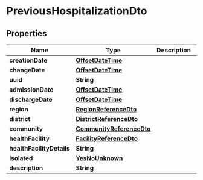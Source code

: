 # PreviousHospitalizationDto

## Properties

| Name                      | Type                                                  | Description | Notes      |
| ------------------------- | ----------------------------------------------------- | ----------- | ---------- |
| **creationDate**          | [**OffsetDateTime**](OffsetDateTime.md)               |             | [optional] |
| **changeDate**            | [**OffsetDateTime**](OffsetDateTime.md)               |             | [optional] |
| **uuid**                  | **String**                                            |             | [optional] |
| **admissionDate**         | [**OffsetDateTime**](OffsetDateTime.md)               |             | [optional] |
| **dischargeDate**         | [**OffsetDateTime**](OffsetDateTime.md)               |             | [optional] |
| **region**                | [**RegionReferenceDto**](RegionReferenceDto.md)       |             | [optional] |
| **district**              | [**DistrictReferenceDto**](DistrictReferenceDto.md)   |             | [optional] |
| **community**             | [**CommunityReferenceDto**](CommunityReferenceDto.md) |             | [optional] |
| **healthFacility**        | [**FacilityReferenceDto**](FacilityReferenceDto.md)   |             | [optional] |
| **healthFacilityDetails** | **String**                                            |             | [optional] |
| **isolated**              | [**YesNoUnknown**](YesNoUnknown.md)                   |             | [optional] |
| **description**           | **String**                                            |             | [optional] |
